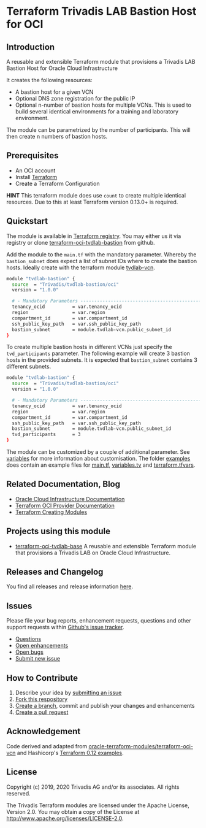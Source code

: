 # Terraform Trivadis LAB Bastion Host for OCI

## Introduction

A reusable and extensible Terraform module that provisions a Trivadis LAB Bastion Host for Oracle Cloud Infrastructure

It creates the following resources:

* A bastion host for a given VCN
* Optional DNS zone registration for the public IP
* Optional n-number of bastion hosts for multiple VCNs. This is used to build several identical environments for a training and laboratory environment.

The module can be parametrized by the number of participants. This will then create n numbers of bastion hosts.

## Prerequisites

- An OCI account
- Install [Terraform](https://www.terraform.io/downloads.html)
- Create a Terraform Configuration

**HINT** This terraform module does use `count` to create multiple identical resources. Due to this at least Terraform version 0.13.0+ is required.

## Quickstart

The module is available in [Terraform registry](https://registry.terraform.io/modules/Trivadis/tvdlab-bastion/oci/latest). You may either us it via registry or clone [terraform-oci-tvdlab-bastion](https://github.com/Trivadis/terraform-oci-tvdlab-bastion) from github.

Add the module to the `main.tf` with the mandatory parameter. Whereby the `bastion_subnet` does expect a list of subnet IDs where to create the bastion hosts. Ideally create with the terraform module [tvdlab-vcn](https://registry.terraform.io/modules/Trivadis/tvdlab-vcn/oci/latest).

```bash
module "tvdlab-bastion" {
  source  = "Trivadis/tvdlab-bastion/oci"
  version = "1.0.0"

  # - Mandatory Parameters --------------------------------------------------
  tenancy_ocid          = var.tenancy_ocid
  region                = var.region
  compartment_id        = var.compartment_id
  ssh_public_key_path   = var.ssh_public_key_path
  bastion_subnet        = module.tvdlab-vcn.public_subnet_id
}
```

To create multiple bastion hosts in different VCNs just specify the `tvd_participants` parameter. The following example will create 3 bastion hosts in the provided subnets. It is expected that `bastion_subnet` contains 3 different subnets.

```bash
module "tvdlab-bastion" {
  source  = "Trivadis/tvdlab-bastion/oci"
  version = "1.0.0"

  # - Mandatory Parameters --------------------------------------------------
  tenancy_ocid          = var.tenancy_ocid
  region                = var.region
  compartment_id        = var.compartment_id
  ssh_public_key_path   = var.ssh_public_key_path
  bastion_subnet        = module.tvdlab-vcn.public_subnet_id
  tvd_participants      = 3
}
```

The module can be customized by a couple of additional parameter. See [variables](./doc/variables.md) for more information about customisation. The folder [examples](examples) does contain an example files for [main.tf](examples/main.tf), [variables.tv](examples/variables.tf) and [terraform.tfvars](examples/terraform.tfvars.example).

## Related Documentation, Blog

- [Oracle Cloud Infrastructure Documentation](https://docs.cloud.oracle.com/iaas/Content/home.htm)
- [Terraform OCI Provider Documentation](https://www.terraform.io/docs/providers/oci/index.html)
- [Terraform Creating Modules](https://www.terraform.io/docs/modules/index.html)

## Projects using this module

- [terraform-oci-tvdlab-base](https://github.com/Trivadis/terraform-oci-tvdlab-base) A reusable and extensible Terraform module that provisions a Trivadis LAB on Oracle Cloud Infrastructure.

## Releases and Changelog

You find all releases and release information [here](https://github.com/Trivadis/terraform-oci-tvdlab-bastion/releases).

## Issues
Please file your bug reports, enhancement requests, questions and other support requests within [Github's issue tracker](https://help.github.com/articles/about-issues/).

* [Questions](https://github.com/Trivadis/terraform-oci-tvdlab-bastion/issues?q=is%3Aissue+label%3Aquestion)
* [Open enhancements](https://github.com/Trivadis/terraform-oci-tvdlab-bastion/issues?q=is%3Aopen+is%3Aissue+label%3Aenhancement)
* [Open bugs](https://github.com/Trivadis/terraform-oci-tvdlab-bastion/issues?q=is%3Aopen+is%3Aissue+label%3Abug)
* [Submit new issue](https://github.com/Trivadis/terraform-oci-tvdlab-bastion/issues/new)

## How to Contribute

1. Describe your idea by [submitting an issue](https://github.com/Trivadis/terraform-oci-tvdlab-bastion/issues/new)
2. [Fork this respository](https://github.com/Trivadis/terraform-oci-tvdlab-bastion/fork)
3. [Create a branch](https://help.github.com/articles/creating-and-deleting-branches-within-your-repository/), commit and publish your changes and enhancements
4. [Create a pull request](https://help.github.com/articles/creating-a-pull-request/)

## Acknowledgement

Code derived and adapted from [oracle-terraform-modules/terraform-oci-vcn](https://github.com/oracle-terraform-modules/terraform-oci-vcn) and Hashicorp's [Terraform 0.12 examples](https://github.com/terraform-providers/terraform-provider-oci/tree/master/examples).

## License

Copyright (c) 2019, 2020 Trivadis AG and/or its associates. All rights reserved.

The Trivadis Terraform modules are licensed under the Apache License, Version 2.0. You may obtain a copy of the License at http://www.apache.org/licenses/LICENSE-2.0.
